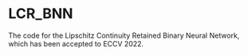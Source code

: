 # LCR_BNN
The code for the Lipschitz Continuity Retained Binary Neural Network, which has been accepted to ECCV 2022.
